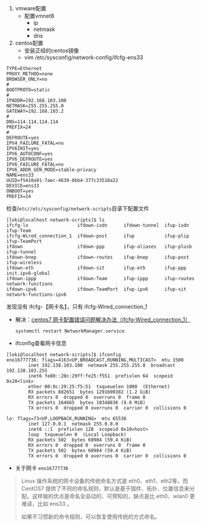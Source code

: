 



1. vmware配置
   + 配置vmnet8
     + ip
     + netmask
     + dns
2. centos配置
   + 安装正经的centos镜像
   + vim /etc/sysconfig/network-config/ifcfg-ens33

```
TYPE=Ethernet
PROXY_METHOD=none
BROWSER_ONLY=no
#
BOOTPROTO=static
#
IPADDR=192.168.103.100
NETMASK=255.255.255.0
GATEWAY=192.168.103.2
#
DNS=114.114.114.114
PREFIX=24
#
DEFROUTE=yes
IPV4_FAILURE_FATAL=no
IPV6INIT=yes
IPV6_AUTOCONF=yes
IPV6_DEFROUTE=yes
IPV6_FAILURE_FATAL=no
IPV6_ADDR_GEN_MODE=stable-privacy
NAME=ens33
UUID=f5410a91-7aec-4639-8bb4-377c33518a22
DEVICE=ens33
ONBOOT=yes
PREFIX=24
```







检查/`etc//etc/sysconfig/network-scripts`目录下配置文件

```
[loki@localhost network-scripts]$ ls
ifcfg-lo                  ifdown-isdn      ifdown-tunnel  ifup-isdn    ifup-Team
ifcfg-Wired_connection_1  ifdown-post      ifup           ifup-plip    ifup-TeamPort
ifdown                    ifdown-ppp       ifup-aliases   ifup-plusb   ifup-tunnel
ifdown-bnep               ifdown-routes    ifup-bnep      ifup-post    ifup-wireless
ifdown-eth                ifdown-sit       ifup-eth       ifup-ppp     init.ipv6-global
ifdown-ippp               ifdown-Team      ifup-ippp      ifup-routes  network-functions
ifdown-ipv6               ifdown-TeamPort  ifup-ipv6      ifup-sit     network-functions-ipv6
```

发现没有 ifcfg-【网卡名】，只有 ifcfg-Wired_connection_1

+ 解决：[centos7 网卡配置错误问题解决办法（ifcfg-Wired_connection_1）](https://blog.51cto.com/u_2221384/2543301)

  ```
  systemctl restart NetworkManager.service
  ```



+ ifconfig查看网卡信息

```
[loki@localhost network-scripts]$ ifconfig
eno16777736: flags=4163<UP,BROADCAST,RUNNING,MULTICAST>  mtu 1500
        inet 192.138.103.100  netmask 255.255.255.0  broadcast 192.138.103.255
        inet6 fe80::20c:29ff:fe25:f551  prefixlen 64  scopeid 0x20<link>
        ether 00:0c:29:25:f5:51  txqueuelen 1000  (Ethernet)
        RX packets 882651  bytes 1291690382 (1.2 GiB)
        RX errors 0  dropped 0  overruns 0  frame 0
        TX packets 164665  bytes 10348836 (9.8 MiB)
        TX errors 0  dropped 0 overruns 0  carrier 0  collisions 0

lo: flags=73<UP,LOOPBACK,RUNNING>  mtu 65536
        inet 127.0.0.1  netmask 255.0.0.0
        inet6 ::1  prefixlen 128  scopeid 0x10<host>
        loop  txqueuelen 0  (Local Loopback)
        RX packets 502  bytes 60904 (59.4 KiB)
        RX errors 0  dropped 0  overruns 0  frame 0
        TX packets 502  bytes 60904 (59.4 KiB)
        TX errors 0  dropped 0 overruns 0  carrier 0  collisions 0
```

+ 关于网卡 `eno16777736`

> Linux 操作系统的网卡设备的传统命名方式是 eth0、eth1、eth2等，而 CentOS7 提供了不同的命名规则，默认是基于固件、拓扑、位置信息来分配。这样做的优点是命名全自动的、可预知的，缺点是比 eth0、wlan0 更难读，比如 ens33 。
>
> 如果不习惯新的命令规则，可以恢复使用传统的方式命名。

